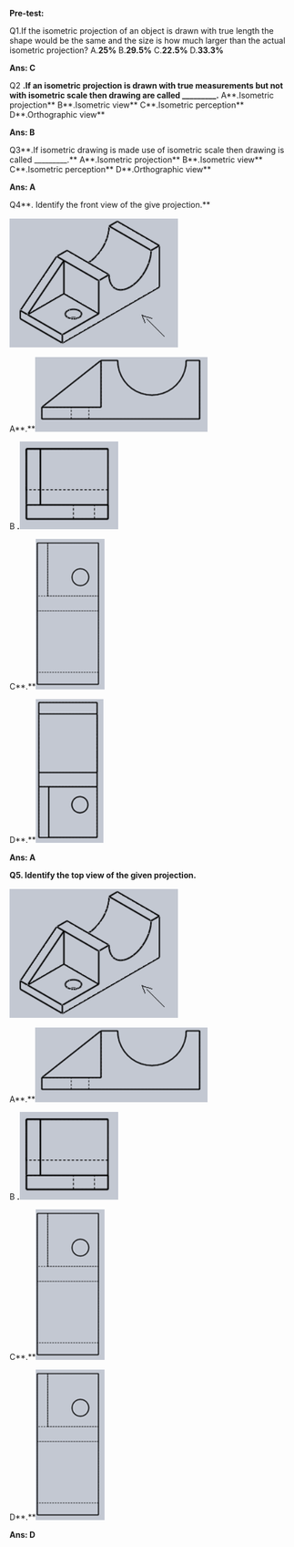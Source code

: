 **Pre-test:**

Q1.If the isometric projection of an object is drawn with true
    length the shape would be the same and the size is how much larger
    than the actual isometric projection?
A.**25%**
B.**29.5%**
C.**22.5%**
D.**33.3%**

**Ans: C**

Q2 **.If an isometric projection is drawn with true measurements but
    not with isometric scale then drawing are called
    \_\_\_\_\_\_\_\_\_.**
A**.Isometric projection**
B**.Isometric view**
C**.Isometric perception**
D**.Orthographic view**

**Ans: B**

Q3**.If isometric drawing is made use of isometric scale then drawing
    is called \_\_\_\_\_\_\_\_\_.**
A**.Isometric projection**
B**.Isometric view**
C**.Isometric perception**
D**.Orthographic view**

**Ans: A**

Q4**. Identify the front view of the give projection.**

![Capture1](./images/image6.png)

A**.**![Capture1](./images/image11.png)

B **.**![Capture1](./images/image5.png)

C**.**![Capture1](./images/image18.png)

D**.**![Capture1](./images/image12.png)

**Ans: A**


**Q5. Identify the top view of the given projection.**

![Capture1](./images/image3.png)

A**.**![Capture1](./images/image4.png)

B **.**![Capture1](./images/image20.png)

C**.**![Capture1](./images/image17.png)

D**.**![Capture1](./images/image18.png)

**Ans: D**
